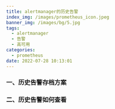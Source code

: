 ```yaml
---
title: alertmanager的历史告警
index_img: /images/prometheus_icon.jpeg
banner_img: /images/bg/5.jpg
tags:
  - alertmanager
  - 告警
  - 高可用
categories:
  - prometheus
date: 2022-07-28 10:13:01
---
```



### 一、历史告警存档方案

### 二、历史告警如何查看


